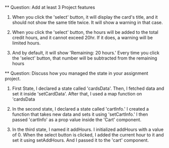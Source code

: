 ** Question: Add at least 3 Project features

1. When you click the 'select' button, it will display the card's title, and it should not show the same title twice. It will show a warning in that case.

2. When you click the 'select' button, the hours will be added to the total credit hours, and it cannot exceed 20hr. If it does, a warning will be limited hours.

3. And by default, it will show 'Remaining: 20 hours.' Every time you click the 'select' button, that number will be subtracted from the remaining hours



** Question: Discuss how you managed the state in your assignment project.

1. First State, I declared a state called 'cardsData'. Then, I fetched data and set it inside 'setCardData'. After that, I used a map function on 'cardsData
 
2. In the second state, I declared a state called 'cartInfo.' I created a function that takes new data and sets it using 'setCartInfo.' I then passed 'cartInfo' as a prop value inside the 'Cart' component.

3. In the third state, I named it addHours. I initialized addHours with a value of 0. When the select button is clicked, I added the current hour to it and set it using setAddHours. And I passed it to the 'cart' component.
